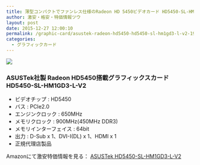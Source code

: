```yaml
---
title: 薄型コンパクトでファンレス仕様のRadeon HD 5450ビデオカード HD5450-SL-HM1GD3-L-V2 タイムセール53%OFF特価1,980円！送料無料！
author: 激安・格安・特価情報ツウ
layout: post
date: 2015-12-27 12:00:10
permalink: /graphic-card/asustek-radeon-hd5450-hd5450-sl-hm1gd3-l-v2-1980-amazon.html
categories:
  - グラフィックカード
---
```

<div class="img-bg2 img_L">
  <a rel="nofollow" href="http://www.amazon.co.jp/gp/product/B00BBNZMNK/ref=as_li_tf_il?ie=UTF8&camp=247&creative=1211&creativeASIN=B00BBNZMNK&linkCode=as2&tag=tokkajohotsu-22"><img border="0" src="http://ws-fe.amazon-adsystem.com/widgets/q?_encoding=UTF8&ASIN=B00BBNZMNK&Format=_SL250_&ID=AsinImage&MarketPlace=JP&ServiceVersion=20070822&WS=1&tag=tokkajohotsu-22" ></a><img src="http://ir-jp.amazon-adsystem.com/e/ir?t=tokkajohotsu-22&l=as2&o=9&a=B00BBNZMNK" width="1" height="1" border="0" alt="" style="border:none !important; margin:0px !important;" />
</div>

### ASUSTek社製 Radeon HD5450搭載グラフィックスカード HD5450-SL-HM1GD3-L-V2
<!--more-->

* ビデオチップ : HD5450
* バス : PCIe2.0
* エンジンクロック : 650MHz
* メモリクロック : 900MHz(450MHz DDR3)
* メモリインターフェイス : 64bit
* 出力 : D-Sub x 1、DVI-I(DL) x 1、HDMI x 1
* 正規代理店製品

Amazonにて激安特価情報を見る： <a href="http://www.amazon.co.jp/gp/product/B00BBNZMNK/ref=as_li_tf_il?ie=UTF8&camp=247&creative=1211&creativeASIN=B00BBNZMNK&linkCode=as2&tag=tokkajohotsu-22" target="_blank"><span class="fs150p">ASUSTek HD5450-SL-HM1GD3-L-V2</span></a>